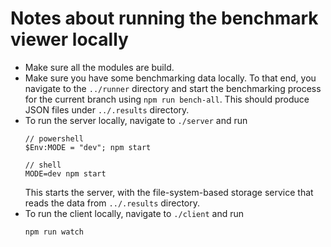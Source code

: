 # Notes about running the benchmark viewer locally

- Make sure all the modules are build.
- Make sure you have some benchmarking data locally. To that end, you navigate to the `../runner` directory and start the benchmarking process for the current branch using `npm run bench-all`. This should produce JSON files under `../.results` directory.
- To run the server locally, navigate to `./server` and run
  ```shell
  // powershell
  $Env:MODE = "dev"; npm start

  // shell
  MODE=dev npm start
  ```
  This starts the server, with the file-system-based storage service that reads the data from `../.results` directory.
- To run the client locally, navigate to `./client` and run
  ```shell
  npm run watch
  ```
